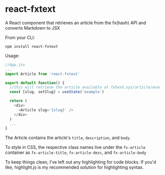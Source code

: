 # react-fxtext
A React component that retrieves an article from the fx(hash) API and converts Markdown to JSX

From your CLI:
```
npm install react-fxtext
```

Usage:

```js
//App.jsx
...
import Article from 'react-fxtext'

export default function() {
  //this will retrieve the article available at fxhash.xyz/article/example 
  const [slug, setSlug] = useState('example')

  return (
    <div>
      <Article slug='{slug}' />
    </div>
  )
  ...
}

```

The Article contains the article's `title`, `description`, and `body`.

To style in CSS, the respective class names live under the `fx-article` container as `fx-article-title`, `fx-article-desc`, and `fx-article-body`

To keep things clean, I've left out any highlighting for code blocks. If you'd like, highlight.js is my recommended solution for highlighting syntax.

 



